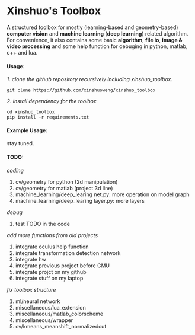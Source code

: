 # Xinshuo's Toolbox
A structured toolbox for mostly (learning-based and geometry-based) **computer vision** and **machine learning** (**deep learning**) related algorithm. For convenience, it also contains some basic **algorithm**, **file io**, **image & video processing** and some help function for debuging in python, matlab, c++ and lua.

#### Usage:

*1. clone the github repository recursively including xinshuo_toolbox.*
~~~shell
git clone https://github.com/xinshuoweng/xinshuo_toolbox
~~~

*2. install dependency for the toolbox.*
~~~shell
cd xinshuo_toolbox
pip install -r requirements.txt
~~~

#### Example Usage:

stay tuned.


#### TODO:

*coding*
1. cv/geometry for python (2d manipulation)<br>
2. cv/geometry for matlab (project 3d line)<br>
3. machine_learning/deep_learing net.py: more operation on model graph<br>
4. machine_learning/deep_learing layer.py: more layers<br>

*debug*
1. test TODO in the code<br>

*add more functions from old projects*
1. integrate oculus help function<br>
2. integrate transformation detection network<br>
3. integrate hw<br>
4. integrate previous project before CMU<br>
5. integrate projct on my github<br>
6. integrate stuff on my laptop<br>

*fix toolbox structure*
1. ml/neural network<br>
2. miscellaneous/lua_extension<br>
2. miscellaneous/matlab_colorscheme<br>
2. miscellaneous/wrapper<br>
5. cv/kmeans_meanshift_normalizedcut<br>
